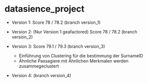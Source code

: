 # datasience_project

- Version 1: Score 78 / 78.2 (branch version_1)

- Version 2: (Nur Version 1 geafactored) Score 78 / 78.2 (branch version_2)

- Version 3: Score 79.1 / 79.3 (branch version_3)
    - Einführung von Clustering für die bestimmung der SurnameID
    - Ähnliche Passagiere mit Ähnlichen Merkmalen werden zusammegeclustert 

- Version 4:  (branch version_4)




